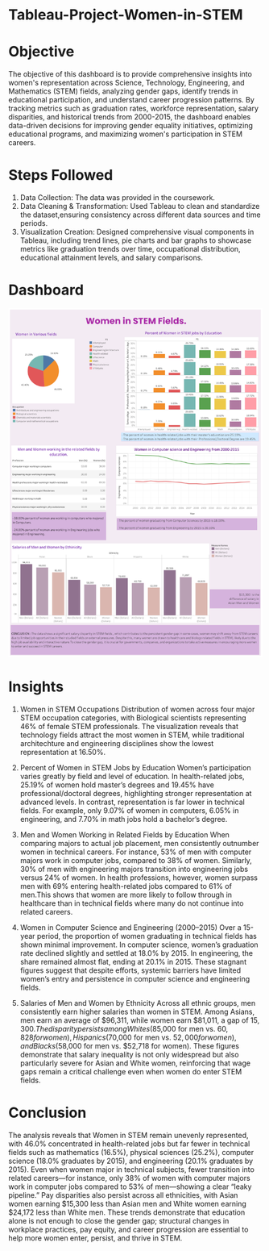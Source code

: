 # Tableau-Project-Women-in-STEM
# Objective
The objective of this dashboard is to provide comprehensive insights into women's representation across Science, Technology, Engineering, and Mathematics (STEM) fields, analyzing gender gaps, identify trends in educational participation, and understand career progression patterns. By tracking metrics such as graduation rates, workforce representation, salary disparities, and historical trends from 2000-2015, the dashboard enables data-driven decisions for improving gender equality initiatives, optimizing educational programs, and maximizing women's participation in STEM careers.
# Steps Followed
1. Data Collection: The data was provided in the coursework.
2. Data Cleaning & Transformation: Used Tableau to clean and standardize the dataset,ensuring consistency across different data sources and time periods.
3. Visualization Creation: Designed comprehensive visual components in Tableau, including trend lines, pie charts and bar graphs to showcase metrics like graduation trends over time, occupational distribution, educational attainment levels, and salary comparisons.
# Dashboard
![Women in STEM](https://github.com/NandanaAnup/Tableau-Project-Women-in-STEM/blob/main/Women%20in%20STEM%20(1).png)
# Insights
1. Women in STEM Occupations
Distribution of women across four major STEM occupation categories, with Biological scientists representing 46% of female STEM professionals.
The visualization reveals that technology fields attract the most women in STEM, while traditional architechture and engineering disciplines show the lowest representation at 16.50%.

2. Percent of Women in STEM Jobs by Education
Women’s participation varies greatly by field and level of education. In health-related jobs, 25.19% of women hold master’s degrees and 19.45% have professional/doctoral degrees, highlighting stronger representation at advanced levels. In contrast, representation is far lower in technical fields. For example, only 9.07% of women in computers, 6.05% in engineering, and 7.70% in math jobs hold a bachelor’s degree.

3. Men and Women Working in Related Fields by Education
When comparing majors to actual job placement, men consistently outnumber women in technical careers. For instance, 53% of men with computer majors work in computer jobs, compared to 38% of women. Similarly, 30% of men with engineering majors transition into engineering jobs versus 24% of women. In health professions, however, women surpass men with 69% entering health-related jobs compared to 61% of men.This shows that women are more likely to follow through in healthcare than in technical fields where many do not continue into related careers.

4. Women in Computer Science and Engineering (2000–2015)
Over a 15-year period, the proportion of women graduating in technical fields has shown minimal improvement. In computer science, women’s graduation rate declined slightly and settled at 18.0% by 2015. In engineering, the share remained almost flat, ending at 20.1% in 2015. These stagnant figures suggest that despite efforts, systemic barriers have limited women’s entry and persistence in computer science and engineering fields.

5. Salaries of Men and Women by Ethnicity
Across all ethnic groups, men consistently earn higher salaries than women in STEM. Among Asians, men earn an average of $96,311, while women earn $81,011, a gap of $15,300. The disparity persists among Whites ($85,000 for men vs. $60,828 for women), Hispanics ($70,000 for men vs. $52,000 for women), and Blacks ($58,000 for men vs. $52,718 for women). These figures demonstrate that salary inequality is not only widespread but also particularly severe for Asian and White women, reinforcing that wage gaps remain a critical challenge even when women do enter STEM fields.

# Conclusion
The analysis reveals that Women in STEM remain unevenly represented, with 46.0% concentrated in health-related jobs but far fewer in technical fields such as mathematics (16.5%), physical sciences (25.2%), computer science (18.0% graduates by 2015), and engineering (20.1% graduates by 2015). Even when women major in technical subjects, fewer transition into related careers—for instance, only 38% of women with computer majors work in computer jobs compared to 53% of men—showing a clear “leaky pipeline.” Pay disparities also persist across all ethnicities, with Asian women earning $15,300 less than Asian men and White women earning $24,172 less than White men. These trends demonstrate that education alone is not enough to close the gender gap; structural changes in workplace practices, pay equity, and career progression are essential to help more women enter, persist, and thrive in STEM.




